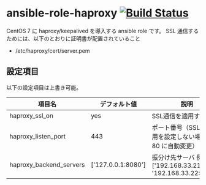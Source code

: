 # ansible-role-haproxy [![Build Status](https://travis-ci.com/izumimatsuo/ansible-role-haproxy.svg?branch=master)](https://travis-ci.com/izumimatsuo/ansible-role-haproxy)

CentOS 7 に haproxy/keepalived を導入する ansible role です。
SSL 通信するためには、以下のとおりに証明書が配置されていること

- /etc/haproxy/cert/server.pem

## 設定項目

以下の設定項目は上書き可能。

| 項目名                  | デフォルト値       | 説明               |
| ----------------------- | ------------------ | ------------------ |
| haproxy_ssl_on          | yes                | SSL通信を適用する  |
| haproxy_listen_port     | 443                | ポート番号（SSL通信適用を設定しない場合は 80 に自動変更）|
| haproxy_backend_servers | ['127.0.0.1:8080'] | 振分け先サーバ 例 ['192.168.33.21:8080', '192.168.33.22:8080'] |
